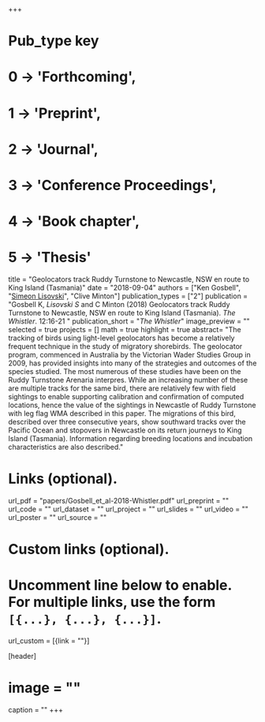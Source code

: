 +++
# Pub_type key
# 0 -> 'Forthcoming',
# 1 -> 'Preprint',
# 2 -> 'Journal',
# 3 -> 'Conference Proceedings',
# 4 -> 'Book chapter',
# 5 -> 'Thesis'
  
title = "Geolocators track Ruddy Turnstone to Newcastle, NSW en route to King Island (Tasmania)"
date = "2018-09-04"
authors = ["Ken Gosbell", "[Simeon Lisovski](https://slisovski.netlify.com/)", "Clive Minton"]
publication_types = ["2"]
publication = "Gosbell K, *Lisovski S* and C Minton (2018) Geolocators track Ruddy Turnstone to Newcastle, NSW en route to King Island (Tasmania). _The Whistler_. 12:16-21 "
publication_short = "_The Whistler_"
image_preview = ""
selected = true
projects = []
math = true
highlight = true
abstract= "The tracking of birds using light-level geolocators has become a relatively frequent technique in the study of migratory shorebirds. The geolocator program, commenced in Australia by the Victorian Wader Studies Group in 2009, has provided insights into many of the strategies and outcomes of the species studied. The most numerous of these studies have been on the Ruddy Turnstone Arenaria interpres. While an increasing number of these are multiple tracks for the same bird, there are relatively few with field sightings to enable supporting calibration and confirmation of computed locations, hence the value of the sightings in Newcastle of Ruddy Turnstone with leg flag WMA described in this paper. The migrations of this bird, described over three consecutive years, show southward tracks over the Pacific Ocean and stopovers in Newcastle on its return journeys to King Island (Tasmania). Information regarding breeding locations and incubation characteristics are also described."
  
# Links (optional).
url_pdf = "papers/Gosbell_et_al-2018-Whistler.pdf"
url_preprint = ""
url_code = ""
url_dataset = ""
url_project = ""
url_slides = ""
url_video = ""
url_poster = ""
url_source = ""
  
# Custom links (optional).
#   Uncomment line below to enable. For multiple links, use the form `[{...}, {...}, {...}]`.
url_custom = [{link = ""}]
  
[header]
# image = ""
caption = ""
+++
